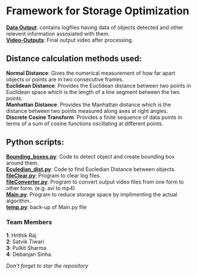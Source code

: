# Framework for Storage Optimization

**<a href = "https://github.com/ihrithkraj/Framework-For-CCTV-Storage-Optimization/tree/main/Data-Output">Data Output</a>**: contains logfiles having data of objects detected and other relevent information assosiated with them.<br>
**<a href = "https://github.com/ihrithkraj/Framework-For-CCTV-Storage-Optimization/tree/main/Video-Outputs">Video-Outputs</a>**: Final output video after processing.<br>

## Distance calculation methods used:<br>
**Normal Distance**: Gives the numerical measurement of how far apart objects or points are in two consecutive frames.<br>
**Euclidean Distance**: Provides the Euclidean distance between two points in Euclidean space which is the length of a line segment between the two points.<br>
**Manhattan Distance**: Provides the Manhattan distance which is the distance between two points measured along axes at right angles.<br>
**Discrete Cosine Transform**: Provides a finite sequence of data points in terms of a sum of cosine functions oscillating at different points.<br>


## Python scripts:<br>
**<a href = "https://github.com/satviktiwari/Minor-Project/blob/main/Bounding_boxes.py">Bounding_boxes.py</a>**: Code to detect object and create bounding box around them.<br>
**<a href = "https://github.com/satviktiwari/Minor-Project/blob/main/Euclidean_dist.py">Eculedian_dist.py</a>**: Code to find Eucledian Distance between objects.<br>
**<a href = "https://github.com/satviktiwari/Minor-Project/blob/main/fileClear.py">fileClear.py</a>**: Program to clear log files.<br>
**<a href = "https://github.com/satviktiwari/Minor-Project/blob/main/fileConverter.py">fileConverter.py</a>**: Program to convert output video files from one form to other form. (e.g. avi to mp4)<br>
**<a href = "https://github.com/satviktiwari/Minor-Project/blob/main/Main.py">Main.py</a>**: Program to reduce storage space by implimenting the actual algorithm.<br>
**<a href = "https://github.com/satviktiwari/Minor-Project/blob/main/temp.py">temp.py</a>**: back-up of Main.py file<br>

### Team Members
**1**: Hrithik Raj<br>
**2**: Satvik Tiwari<br>
**3**: Pulkit Sharma<br>
**4**: Debanjan Sinha.<br>


_Don't forget to star the repository_
